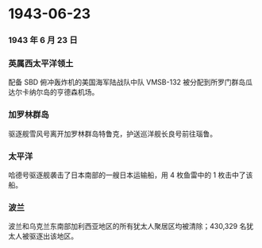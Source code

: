 # 1943-06-23

### 1943 年 6 月 23 日

### 英属西太平洋领土

配备 SBD 俯冲轰炸机的美国海军陆战队中队 VMSB-132
被分配到所罗门群岛瓜达尔卡纳尔岛的亨德森机场。

### 加罗林群岛

驱逐舰雪风号离开加罗林群岛特鲁克，护送巡洋舰长良号前往瑙鲁。

### 太平洋

哈德号驱逐舰袭击了日本南部的一艘日本运输船，用 4 枚鱼雷中的 1
枚击中了该船。

### 波兰

波兰和乌克兰东南部加利西亚地区的所有犹太人聚居区均被清除；430,329
名犹太人被驱逐出该地区。